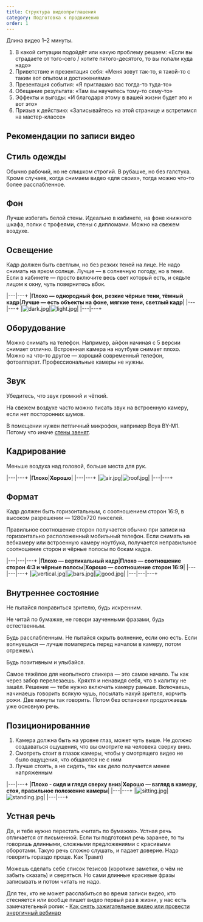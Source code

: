 ```yaml
---
title: Структура видеоприглашения
category: Подготовка к продвижению
order: 1
---
```


Длина видео 1–2 минуты.

1. В какой ситуации подойдёт или какую проблему решаем: «Если вы страдаете от того-сего / хотите пятого-десятого, то вы попали куда надо»
2. Приветствие и презентация себя: «Меня зовут так-то, я такой-то с таким вот опытом и достижениями»
3. Презентация события: «Я приглашаю вас тогда-то туда-то»
4. Обещание результата: «Там вы научитесь тому-то сему-то»
5. Эффекты и выгоды: «И благодаря этому в вашей жизни будет это и вот это»
6. Призыв к действию: «Записывайтесь на этой странице и встретимся на мастер-классе»

## Рекомендации по записи видео

## Стиль одежды

Обычно рабочий, но не слишком строгий. В рубашке, но без галстука. Кроме случаев, когда снимаем видео «для своих», тогда можно что-то более расслабленное.

## Фон

Лучше избегать белой стены. Идеально в кабинете, на фоне книжного шкафа, полки с трофеями, стены с дипломами. Можно на свежем воздухе.

## Освещение

Кадр должен быть светлым, но без резких теней на лице. Не надо снимать на ярком солнце. Лучше — в солнечную погоду, но в тени. Если в кабинете — просто включите весь свет который есть, и сядьте лицом к окну, чуть повернитесь вбок.

|---|---+
|**Плохо — однородный фон, резкие чёрные тени, тёмный кадр**|**Лучше — есть объекты на фоне, мягкие тени, светлый кадр**|
|---|---+
|![dark.jpg](/images/prepare/video/dark.jpg)|![light.jpg](/images/prepare/video/light.jpg)|
|---|---+

## Оборудование

Можно снимать на телефон. Например, айфон начиная с 5 версии снимает отлично. Встроенная камера на ноутбуке снимает плохо. Можно на что-то другое — хороший современный телефон, фотоаппарат. Профессиональные камеры не нужны.

## Звук

Убедитесь, что звук громкий и чёткий.

На свежем воздухе часто можно писать звук на встроенную камеру, если нет посторонних шумов.

В помещении нужен петличный микрофон, например Boya BY-M1. Потому что иначе [стены звенят]().

## Кадрирование

Меньше воздуха над головой, больше места для рук.

|---|---+
|**Плохо**|**Хорошо**|
|---|---+
|![air.jpg](/images/prepare/video/air.jpg)|![roof.jpg](/images/prepare/video/roof.jpg)|
|---|---+

## Формат

Кадр должен быть горизонтальным, с соотношением сторон 16:9, в высоком разрешении — 1280х720 пикселей.

Правильное соотношение сторон получается обычно при записи на горизонтально расположенный мобильный телефон. Если снимать на вебкамеру или встроенную камеру ноутбука, получается неправильное соотношение сторон и чёрные полосы по бокам кадра.

|---|---|---+
|**Плохо — вертикальный кадр**|**Плохо — соотношение сторон 4:3 и чёрные полосы**|**Хорошо — соотношение сторон 16:9**|
|---|---|---+
|![vertical.jpg](/images/prepare/video/vertical.jpg)|![bars.jpg](/images/prepare/video/bars.jpg)|![good.jpg](/images/prepare/video/good.jpg)|
|---|---|---+

## Внутреннее состояние

Не пытайся понравиться зрителю, будь искренним.

Не читай по бумажке, не говори заученными фразами, будь естественным.

Будь расслабленным. Не пытайся скрыть волнение, если оно есть. Если волнуешься — лучше поматерись перед началом в камеру, потом отрежем.\

Будь позитивным и улыбайся.

Самое тяжёлое для неопытного спикера — это самое начало. Ты как через забор перелезаешь. Кряхтя и ненавидя себя, что в калитку не зашёл. Решение — тебе нужно включать камеру раньше. Включаешь, начинаешь говорить всякую чушь, посылать нахуй зрителя, корчить рожи. Две минуты так говорить. Потом без остановки продолжаешь уже основную речь.

## Позиционированние

1. Камера должна быть на уровне глаз, может чуть выше. Не должно создаваться ощущения, что вы смотрите на человека сверху вниз.
2. Смотреть стоит в глазок камеры, чтобы у смотрящего видео не было ощущения, что общаются не с ним
3. Лучше стоять, а не сидеть, так как дело получается менее напряженным

|---|---+
|**Плохо - сидя и глядя сверху вниз**|**Хорошо — взгляд в камеру, стоя, правильное положение камеры**|
|---|---+
|![sitting.jpg](/images/prepare/video/sitting.jpg)|![standing.jpg](/images/prepare/video/standing.jpg)|
|---|---+

## Устная речь

Да, и тебе нужно перестать «читать по бумажке». Устная речь отличается от письменной. Если ты подготовил речь заранее, то ты говоришь длинными, сложными предложениями с красивыми оборотами. Такую речь сложно слушать, и падает доверие. Надо говорить гораздо проще. Как Трамп)

Можешь сделать себе список тезисов (короткие заметки, о чём не забыть сказать) и сверяться. Но сами длинные красивые фразы записывать и потом читать не надо.

Для тех, кто не может расслабиться во время записи видео, кто стесняется или вообще пишет видео первый раз в жизни, у нас есть замечательный ролик - [Как снять зажигательное видео или провести энергичный вебинар]()


